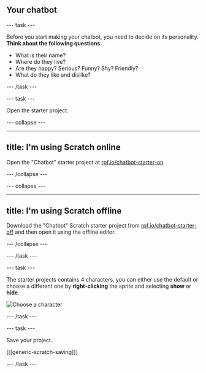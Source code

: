 ## Your chatbot

--- task ---

Before you start making your chatbot, you need to decide on its personality. __Think about the following questions__:

+ What is their name?
+ Where do they live?
+ Are they happy? Serious? Funny? Shy? Friendly?
+ What do they like and dislike?

--- /task ---

--- task ---

Open the starter project.

--- collapse ---

---
title: I'm using Scratch online
---

Open the "Chatbot" starter project at [rpf.io/chatbot-starter-on](http://rpf.io/chatbot-starter-on)

--- /collapse ---

--- collapse ---

---
title: I'm using Scratch offline
---

Download the "Chatbot" Scratch starter project from [rpf.io/chatbot-starter-off](http://rpf.io/chatbot-starter-off) and then open it using the offline editor.

--- /collapse ---

--- /task ---

--- task ---

The starter projects contains 4 characters, you can either use the default or choose a different one by **right-clicking** the sprite and selecting **show** or **hide**.

![Choose a character](images/chatbot-characters.png)

--- /task ---

--- task ---

Save your project.

[[[generic-scratch-saving]]]

--- /task ---


